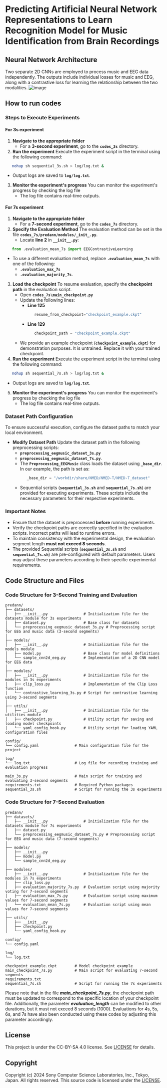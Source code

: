 # Predicting Artificial Neural Network Representations to Learn Recognition Model for Music Identification from Brain Recordings

## Neural Network Architecture
Two separate 2D CNNs are employed to process music and EEG data independently. The outputs include individual losses for music and EEG, along with a contrastive loss for learning the relationship between the two modalities.
![image](https://github.com/Mind-Music-PJ/paper/blob/main/Picture9.png?raw=true) 

## How to run codes
### Steps to Execute Experiments
#### For 3s experiment
1. **Navigate to the appropriate folder**
   - For a **3-second experiment**, go to the **`codes_3s`** directory.
2. **Run the experiment**
Execute the experiment script in the terminal using the following command:
```bash
   nohup sh sequential_3s.sh > log/log.txt &
```
   - Output logs are saved to **`log/log.txt`**.
3. **Monitor the experiment's progress**
You can monitor the experiment's progress by checking the log file
   - The log file contains real-time outputs.

#### For 7s experiment
1. **Navigate to the appropriate folder**
   - For a **7-second experiment**, go to the **`codes_7s`** directory.
2. **Specify the Evaluation Method**
   The evaluation method can be set in the file
   **`codes_7s/predann/modules/_init_.py`**.
   - Locate **line 2** in **`__init__.py`**:
```python
   from .evaluation_mean_7s import EEGContrastiveLearning
```
   - To use a different evaluation method, replace **`.evaluation_mean_7s`** with one of the following:
      - **`.evaluation_max_7s`** 
      - **`.evaluation_majority_7s`**.
3. **Load the checkpoint**
To resume evaluation, specify the **checkpoint path** in the evaluation script.
   - Open **`codes_7s\main_checkpoint.py`**
   - Update the following lines:
      - **Line 125**
         ```python
            resume_from_checkpoint="checkpoint_example.ckpt"
         ```
      - **Line 129**
         ```python
            checkpoint_path = "checkpoint_example.ckpt"
         ```
   - We provide an example checkpoint (**`checkpoint_example.ckpt`**) for demonstration purposes. It is untrained. Replace it with your trained checkpoint. 
4. **Run the experiment**
Execute the experiment script in the terminal using the following command:
```bash
   nohup sh sequential_7s.sh > log/log.txt &
```
   - Output logs are saved to **`log/log.txt`**.
5. **Monitor the experiment's progress**
You can monitor the experiment's progress by checking the log file
   - The log file contains real-time outputs.

### Dataset Path Configuration
To ensure successful execution, configure the dataset paths to match your local environment.
- **Modify Dataset Path**
  Update the dataset path in the following preprocessing scripts:
   - **`preprocessing_eegmusic_dataset_3s.py`**
   - **`preprocessing_eegmusic_dataset_7s.py`**.
   - The **`Preprocessing_EEGMusic`** class loads the dataset using **`_base_dir`**.
     In our example, the path is set as:
      ```python
         _base_dir = "/workdir/share/NMED/NMED-T/NMED-T_dataset" 
      ```
   - Sequential scripts (**`sequential_3s.sh`** and **`sequential_7s.sh`**) are provided for executing experiments.
     These scripts include the necessary parameters for their respective experiments.

### Important Notes
- Ensure that the dataset is preprocessed **before** running experiments.
- Verify the checkpoint paths are correctly specified in the evaluation scripts. Incorrect paths will lead to runtime errors.
- To maintain consistency with the experimental design, the evaluation segment length **must not exceed 8 seconds**.
- The provided Sequential scripts (**`sequential_3s.sh`** and **`sequential_7s.sh`**) are pre-configured with default parameters.
  Users may adjust these parameters according to their specific experimental requirements.

## Code Structure and Files
### Code Structure for 3-Second Training and Evaluation
```
predann/
├── datasets/                      
│   ├── __init__.py                # Initialization file for the datasets module for 3s experiments
│   ├── dataset.py                 # Base class for datasets
│   └── preprocessing_eegmusic_dataset_3s.py # Preprocessing script for EEG and music data (3-second segments)
│
├── models/                        
│   ├── __init__.py                # Initialization file for the models module
│   ├── model.py                   # Base class for model definitions
│   └── sample_cnn2d_eeg.py        # Implementation of a 2D CNN model for EEG data
│
├── modules/                       
│   ├── __init__.py                # Initialization file for the modules in 3s experiments
│   ├── clip_loss.py               # Implementation of the Clip Loss function
│   └── contrastive_learning_3s.py # Script for contrastive learning using 3-second segments
│
├── utils/                         
│   ├── __init__.py                # Initialization file for the utilities module
│   ├── checkpoint.py              # Utility script for saving and loading model checkpoints
│   └── yaml_config_hook.py        # Utility script for loading YAML configuration files

config/                        
└── config.yaml                # Main configuration file for the project

log/                           
└── log.txt                    # Log file for recording training and evaluation progress

main_3s.py                     # Main script for training and evaluating 3-second segments
requirements.txt               # Required Python packages   
sequential_3s.sh               # Script for running the 3s experiments
```
### Code Structure for 7-Second Evaluation
```
predann/
├── datasets/                      
│   ├── __init__.py                # Initialization file for the datasets module for 7s experiments
│   ├── dataset.py                 
│   └── preprocessing_eegmusic_dataset_7s.py # Preprocessing script for EEG and music data (7-second segments)
│
├── models/                        
│   ├── __init__.py                
│   ├── model.py                   
│   └── sample_cnn2d_eeg.py        
│
├── modules/                      
│   ├── __init__.py                # Initialization file for the modules in 7s experiments
│   ├── clip_loss.py               
│   ├── evaluation_majority_7s.py  # Evaluation script using majority voting for 7-second segments
│   ├── evaluation_max_7s.py       # Evaluation script using maximum values for 7-second segments
│   └── evaluation_mean_7s.py      # Evaluation script using mean values for 7-second segments
│
├── utils/                         
│   ├── __init__.py                
│   ├── checkpoint.py             
│   └── yaml_config_hook.py        

config/                        
└── config.yaml               

log/                          
└── log.txt                   
                      
checkpoint_example.ckpt        # Model checkpoint example
main_checkpoint_7s.py          # Main script for evaluating 7-second segments
requirements.txt                     
sequential_7s.sh               # Script for running the 7s experiments
```
Please note that in the file ***main_checkpoint_7s.py***, the checkpoint path must be updated to correspond to the specific location of your checkpoint file. Additionally, the parameter ***evaluation_length*** can be modified to other durations, but it must not exceed 8 seconds (1000). Evaluations for 4s, 5s, 6s, and 7s have also been conducted using these codes by adjusting this parameter accordingly.



## License
This project is under the CC-BY-SA 4.0 license. See [LICENSE](LICENSE) for details.

## Copyright
Copyright (c) 2024 Sony Computer Science Laboratories, Inc., Tokyo, Japan. All rights reserved. This source code is licensed under the [LICENSE](LICENSE).
